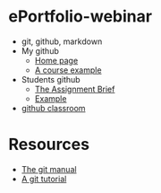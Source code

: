 # ePortfolio-webinar

- git, github, markdown
- My github
    - [Home page](https://github.com/skooter500/)
    - [A course example](https://github.com/skooter500/OOP-2021-2022)
- Students github
    - [The Assignment Brief](https://github.com/skooter500/OOP-2021-2022/blob/master/assignments.md)
    - [Example](https://github.com/AlexDergach/MusicVisuals)
- [github classroom](https://classroom.github.com/)

# Resources

- [The git manual](https://git-scm.com/docs/user-manual)
- [A git tutorial](https://github.com/skooter500/OOP-2021-2022/blob/master/gitlab.md)

